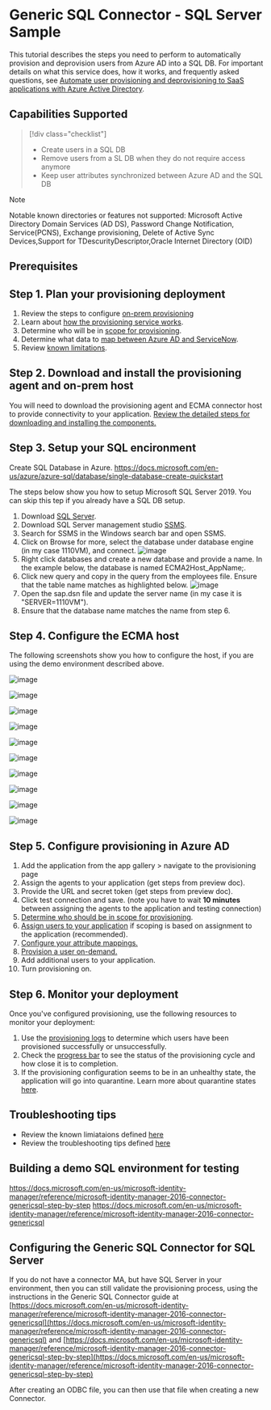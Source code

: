 # Generic SQL Connector - SQL Server Sample

This tutorial describes the steps you need to perform to automatically provision and deprovision users from Azure AD into a SQL DB.  For important details on what this service does, how it works, and frequently asked questions, see [Automate user provisioning and deprovisioning to SaaS applications with Azure Active Directory](../app-provisioning/user-provisioning.md).

## Capabilities Supported
> [!div class="checklist"]
> * Create users in a SQL DB
> * Remove users from a SL DB when they do not require access anymore
> * Keep user attributes synchronized between Azure AD and the SQL DB

> [!Note]
> Notable known directories or features not supported: Microsoft Active Directory Domain Services (AD DS), Password Change Notification, Service(PCNS), Exchange provisioning, Delete of Active Sync Devices,Support for TDescurityDescriptor,Oracle Internet Directory (OID)

## Prerequisites

## Step 1. Plan your provisioning deployment
1. Review the steps to configure [on-prem provisioning](https://linkToNewTutorial) 
2. Learn about [how the provisioning service works](../app-provisioning/user-provisioning.md).
3. Determine who will be in [scope for provisioning](../app-provisioning/define-conditional-rules-for-provisioning-user-accounts.md).
4. Determine what data to [map between Azure AD and ServiceNow](../app-provisioning/customize-application-attributes.md). 
5. Review [known limitations](https://github.com/ArvindHarinder1/PrivatePreviewDocs/blob/main/KnownLimitations.md).

## Step 2. Download and install the provisioning agent and on-prem host

You will need to download the provisioning agent and ECMA connector host to provide connectivity to your application. [Review the detailed steps for downloading and installing the components.]()

## Step 3. Setup your SQL encironment
Create SQL Database in Azure.
https://docs.microsoft.com/en-us/azure/azure-sql/database/single-database-create-quickstart

The steps below show you how to setup Microsoft SQL Server 2019. You can skip this tep if you already have a SQL DB setup. 

1. Download [SQL Server](https://www.microsoft.com/en-us/evalcenter/evaluate-sql-server-2019).
1. Download SQL Server management studio [SSMS](https://docs.microsoft.com/en-us/sql/ssms/download-sql-server-management-studio-ssms?redirectedfrom=MSDN&amp;view=sql-server-ver15).
1. Search for SSMS in the Windows search bar and open SSMS.
1. Click on Browse for more, select the database under database engine (in my case 1110VM), and connect. ![image](https://user-images.githubusercontent.com/36525136/115303696-cc12c000-a118-11eb-931f-2dd0ac3257a6.png)
1. Right click databases and create a new database and provide a name. In the example below, the database is named ECMA2Host\_AppName;.
1. Click new query and copy in the query from the employees file. Ensure that the table name matches as highlighted below. ![image](https://user-images.githubusercontent.com/36525136/115303773-e3ea4400-a118-11eb-9655-6e3e314c2b49.png)
1. Open the sap.dsn file and update the server name (in my case it is &quot;SERVER=1110VM&quot;).
1. Ensure that the database name matches the name from step 6.

## Step 4. Configure the ECMA host
The following screenshots show you how to configure the host, if you are using the demo environment described above.

![image](https://user-images.githubusercontent.com/36525136/115303969-2ca1fd00-a119-11eb-9047-201ebcf0c2c6.png)

![image](https://user-images.githubusercontent.com/36525136/115303996-362b6500-a119-11eb-9a46-327b20cf500f.png)

![image](https://user-images.githubusercontent.com/36525136/115304025-404d6380-a119-11eb-9fb7-c45838953780.png)

![image](https://user-images.githubusercontent.com/36525136/115304044-480d0800-a119-11eb-8ca9-113ae5c30454.png)

![image](https://user-images.githubusercontent.com/36525136/115304068-522f0680-a119-11eb-97d8-fa9987771de9.png)

![image](https://user-images.githubusercontent.com/36525136/115304082-59eeab00-a119-11eb-842b-17f126c089b0.png)

![image](https://user-images.githubusercontent.com/36525136/115304110-65da6d00-a119-11eb-92fd-4b1863d14a6d.png)

![image](https://user-images.githubusercontent.com/36525136/115304249-96220b80-a119-11eb-88ef-3d7d2075d68f.png)

![image](https://user-images.githubusercontent.com/36525136/115304275-9e7a4680-a119-11eb-9bf5-aa47fa78765f.png)

![image](https://user-images.githubusercontent.com/36525136/115304299-a639eb00-a119-11eb-95ba-59e62b25ef80.png)

## Step 5. Configure provisioning in Azure AD
1. Add the application from the app gallery > navigate to the provisioning page
1. Assign the agents to your application (get steps from preview doc).
1. Provide the URL and secret token (get steps from preview doc). 
1. Click test connection and save. (note you have to wait **10 minutes** between assigning the agents to the application and testing connection) 
1. [Determine who should be in scope for provisioning](https://docs.microsoft.com/en-us/azure/active-directory/app-provisioning/define-conditional-rules-for-provisioning-user-accounts).
1. [Assign users to your application](https://docs.microsoft.com/en-us/azure/active-directory/manage-apps/add-application-portal-assign-users) if scoping is based on assignment to the application (recommended).
1. [Configure your attribute mappings.](https://docs.microsoft.com/en-us/azure/active-directory/app-provisioning/customize-application-attributes)
1. [Provision a user on-demand.](https://docs.microsoft.com/en-us/azure/active-directory/app-provisioning/provision-on-demand)
1. Add additional users to your application.
1. Turn provisioning on.

## Step 6. Monitor your deployment
Once you've configured provisioning, use the following resources to monitor your deployment:

1. Use the [provisioning logs](../reports-monitoring/concept-provisioning-logs.md) to determine which users have been provisioned successfully or unsuccessfully.
2. Check the [progress bar](../app-provisioning/application-provisioning-when-will-provisioning-finish-specific-user.md) to see the status of the provisioning cycle and how close it is to completion.
3. If the provisioning configuration seems to be in an unhealthy state, the application will go into quarantine. Learn more about quarantine states [here](../app-provisioning/application-provisioning-quarantine-status.md).  

## Troubleshooting tips

* Review the known limiataions defined [here](https://github.com/ArvindHarinder1/PrivatePreviewDocs/blob/main/KnownLimitations.mdc)
* Review the troubleshooting tips defined [here](https://github.com/ArvindHarinder1/PrivatePreviewDocs/blob/main/Troubleshooting.md)


## Building a demo SQL environment for testing
https://docs.microsoft.com/en-us/microsoft-identity-manager/reference/microsoft-identity-manager-2016-connector-genericsql-step-by-step
https://docs.microsoft.com/en-us/microsoft-identity-manager/reference/microsoft-identity-manager-2016-connector-genericsql


## Configuring the Generic SQL Connector for SQL Server

If you do not have a connector MA, but have SQL Server in your environment, then you can still validate the provisioning process, using the instructions in the Generic SQL Connector guide at [https://docs.microsoft.com/en-us/microsoft-identity-manager/reference/microsoft-identity-manager-2016-connector-genericsql](https://docs.microsoft.com/en-us/microsoft-identity-manager/reference/microsoft-identity-manager-2016-connector-genericsql) and  [https://docs.microsoft.com/en-us/microsoft-identity-manager/reference/microsoft-identity-manager-2016-connector-genericsql-step-by-step](https://docs.microsoft.com/en-us/microsoft-identity-manager/reference/microsoft-identity-manager-2016-connector-genericsql-step-by-step)

After creating an ODBC file, you can then use that file when creating a new Connector.



